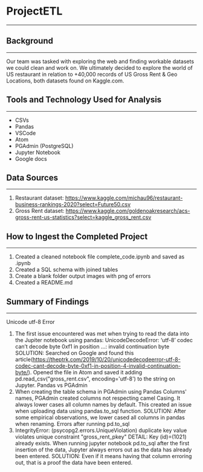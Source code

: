 # ProjectETL
----------
## Background
----------
Our team was tasked with exploring the web and finding workable datasets we could clean and work on. We ultimately decided to explore the world of US restaurant in relation to +40,000 records of US Gross Rent & Geo Locations, both datasets found on Kaggle.com.

## Tools and Technology Used for Analysis
----------
* CSVs
* Pandas
* VSCode
* Atom
* PGAdmin (PostgreSQL)
* Jupyter Notebook
* Google docs

## Data Sources
----------  
1. Restaurant dataset: https://www.kaggle.com/michau96/restaurant-business-rankings-2020?select=Future50.csv
2. Gross Rent dataset: https://www.kaggle.com/goldenoakresearch/acs-gross-rent-us-statistics?select=kaggle_gross_rent.csv

## How to Ingest the Completed Project
----------
1. Created a cleaned notebook file complete_code.ipynb and saved as .ipynb
2. Created a SQL schema with joined tables
3. Create a blank folder output images with png of errors
4. Created a README.md


## Summary of Findings
----------
Unicode utf-8 Error
1. The first issue encountered was met when trying to read the data into the Jupiter notebook using pandas:
UnicodeDecodeError: ‘utf-8’ codec can’t decode byte 0xf1 in position ...: invalid continuation byte
SOLUTION: Searched on Google and found this article(https://theptrk.com/2019/10/20/unicodedecodeerror-utf-8-codec-cant-decode-byte-0xf1-in-position-4-invalid-continuation-byte/). Opened the file in Atom and saved it adding pd.read_csv("gross_rent.csv", encoding='utf-8') to the string on Jupyter.
Pandas vs PGAdmin
2. When creating the table schema in PGAdmin using Pandas Columns' names, PGAdmin created columns not respecting camel
Casing. It always lower cases all column names by default. This created an issue when uploading data using pandas.to_sql function.
SOLUTION: After some empirical observations, we lower cased all columns in pandas when renaming.
Errors after running pd.to_sql
3. IntegrityError: (psycopg2.errors.UniqueViolation) duplicate key value violates unique constraint "gross_rent_pkey"
DETAIL:  Key (id)=(1021) already exists.
When running jupyter notebook pd.to_sql after the first insertion of the data, Jupyter always errors out as the data has already been entered. 
SOLUTION: Even if it means having that column erroring out, that is a proof the data have been entered.
